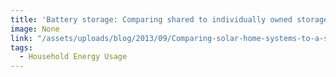 ```yaml
---
title: 'Battery storage: Comparing shared to individually owned storage given rural demand profiles of a cluster of customers.'
image: None
link: "/assets/uploads/blog/2013/09/Comparing-solar-home-systems-to-a-solar-microgrid-Lee-Shaw-Modi-FINAL.pdf"
tags:
  - Household Energy Usage
---
```


